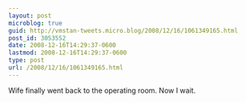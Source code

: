 ```yaml
---
layout: post
microblog: true
guid: http://vmstan-tweets.micro.blog/2008/12/16/1061349165.html
post_id: 3053552
date: 2008-12-16T14:29:37-0600
lastmod: 2008-12-16T14:29:37-0600
type: post
url: /2008/12/16/1061349165.html
---
```

Wife finally went back to the operating room. Now I wait.

